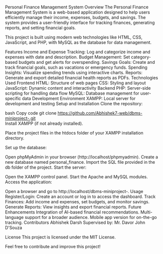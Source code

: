 Personal Finance Management System
Overview
The Personal Finance Management System is a web-based application designed to help users efficiently manage their income, expenses, budgets, and savings. The system provides a user-friendly interface for tracking finances, generating reports, and setting financial goals.

This project is built using modern web technologies like HTML, CSS, JavaScript, and PHP, with MySQL as the database for data management.

Features
Income and Expense Tracking: Log and categorize income and expenses with date and description.
Budget Management: Set category-based budgets and get alerts for overspending.
Savings Goals: Create and track financial goals, such as vacations or emergency funds.
Spending Insights: Visualize spending trends using interactive charts.
Reports: Generate and export detailed financial health reports as PDFs.
Technologies Used
Frontend
HTML: Structure of web pages
CSS: Styling and layout
JavaScript: Dynamic content and interactivity
Backend
PHP: Server-side scripting for handling data flow
MySQL: Database management for user-specific data
Development Environment
XAMPP: Local server for development and testing
Setup and Installation
Clone the repository:

bash
Copy code
git clone https://github.com/Abhishek7-web/dbms-miniproject-.git  
Install XAMPP (if not already installed).

Place the project files in the htdocs folder of your XAMPP installation directory.

Set up the database:

Open phpMyAdmin in your browser (http://localhost/phpmyadmin).
Create a new database named personal_finance.
Import the SQL file provided in the db folder of the project.
Start the server:

Open the XAMPP control panel.
Start the Apache and MySQL modules.
Access the application:

Open a browser and go to http://localhost/dbms-miniproject-.
Usage
Register/Login: Create an account or log in to access the dashboard.
Track Finances: Add income and expenses, set budgets, and monitor savings.
Generate Reports: View insights and export financial reports.
Future Enhancements
Integration of AI-based financial recommendations.
Multi-language support for a broader audience.
Mobile app version for on-the-go tracking.
Contributors
Abhishek
Darsh
Supervised by: Mr. Davor John D'Souza

License
This project is licensed under the MIT License.

Feel free to contribute and improve this project!

